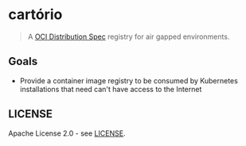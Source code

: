 # cartório

> A [OCI Distribution Spec](https://github.com/opencontainers/distribution-spec) registry for air gapped environments.


## Goals

- Provide a container image registry to be consumed by Kubernetes installations that need can't have access to the Internet


## LICENSE

Apache License 2.0 - see [LICENSE](./LICENSE).


